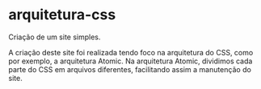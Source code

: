 # arquitetura-css
Criação de um site simples.

A criação deste site foi realizada tendo foco na arquitetura do CSS, como por exemplo, a arquitetura Atomic.
Na arquitetura Atomic, dividimos cada parte do CSS em arquivos diferentes, facilitando assim a manutenção do site.
